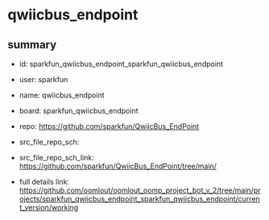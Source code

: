 # qwiicbus_endpoint
 
## summary 
* id: sparkfun_qwiicbus_endpoint_sparkfun_qwiicbus_endpoint
* user: sparkfun
* name: qwiicbus_endpoint
* board: sparkfun_qwiicbus_endpoint
* repo: https://github.com/sparkfun/QwiicBus_EndPoint



* src_file_repo_sch: 
* src_file_repo_sch_link: https://github.com/sparkfun/QwiicBus_EndPoint/tree/main/
* full details link: https://github.com/oomlout/oomlout_oomp_project_bot_v_2/tree/main/projects/sparkfun_qwiicbus_endpoint_sparkfun_qwiicbus_endpoint/current_version/working  







